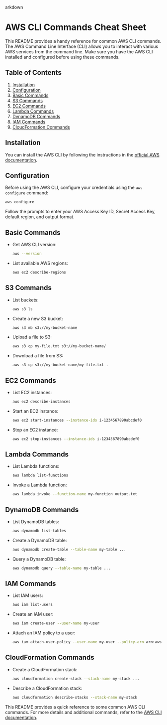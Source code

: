 

arkdown
# AWS CLI Commands Cheat Sheet

This README provides a handy reference for common AWS CLI commands. The AWS Command Line Interface (CLI) allows you to interact with various AWS services from the command line. Make sure you have the AWS CLI installed and configured before using these commands.

## Table of Contents

1. [Installation](#installation)
2. [Configuration](#configuration)
3. [Basic Commands](#basic-commands)
4. [S3 Commands](#s3-commands)
5. [EC2 Commands](#ec2-commands)
6. [Lambda Commands](#lambda-commands)
7. [DynamoDB Commands](#dynamodb-commands)
8. [IAM Commands](#iam-commands)
9. [CloudFormation Commands](#cloudformation-commands)

## Installation

You can install the AWS CLI by following the instructions in the [official AWS documentation](https://docs.aws.amazon.com/cli/latest/userguide/cli-configure-files.html).

## Configuration

Before using the AWS CLI, configure your credentials using the `aws configure` command:



```bash
aws configure
```

Follow the prompts to enter your AWS Access Key ID, Secret Access Key, default region, and output format.

## Basic Commands

- Get AWS CLI version:
  ```bash
  aws --version
  ```

- List available AWS regions:
  ```bash
  aws ec2 describe-regions
  ```

## S3 Commands

- List buckets:
  ```bash
  aws s3 ls
  ```

- Create a new S3 bucket:
  ```bash
  aws s3 mb s3://my-bucket-name
  ```

- Upload a file to S3:
  ```bash
  aws s3 cp my-file.txt s3://my-bucket-name/
  ```

- Download a file from S3:
  ```bash
  aws s3 cp s3://my-bucket-name/my-file.txt .
  ```

## EC2 Commands

- List EC2 instances:
  ```bash
  aws ec2 describe-instances
  ```

- Start an EC2 instance:
  ```bash
  aws ec2 start-instances --instance-ids i-1234567890abcdef0
  ```

- Stop an EC2 instance:
  ```bash
  aws ec2 stop-instances --instance-ids i-1234567890abcdef0
  ```

## Lambda Commands

- List Lambda functions:
  ```bash
  aws lambda list-functions
  ```

- Invoke a Lambda function:
  ```bash
  aws lambda invoke --function-name my-function output.txt
  ```

## DynamoDB Commands

- List DynamoDB tables:
  ```bash
  aws dynamodb list-tables
  ```

- Create a DynamoDB table:
  ```bash
  aws dynamodb create-table --table-name my-table ...
  ```

- Query a DynamoDB table:
  ```bash
  aws dynamodb query --table-name my-table ...
  ```

## IAM Commands

- List IAM users:
  ```bash
  aws iam list-users
  ```

- Create an IAM user:
  ```bash
  aws iam create-user --user-name my-user
  ```

- Attach an IAM policy to a user:
  ```bash
  aws iam attach-user-policy --user-name my-user --policy-arn arn:aws:iam::aws:policy/AmazonS3FullAccess
  ```

## CloudFormation Commands

- Create a CloudFormation stack:
  ```bash
  aws cloudformation create-stack --stack-name my-stack ...
  ```

- Describe a CloudFormation stack:
  ```bash
  aws cloudformation describe-stacks --stack-name my-stack
  ```

This README provides a quick reference to some common AWS CLI commands. For more details and additional commands, refer to the [AWS CLI documentation](https://docs.aws.amazon.com/cli/latest/index.html).










